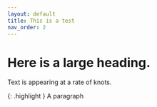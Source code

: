 ```yaml
---
layout: default
title: This is a test
nav_order: 2
---
```


# Here is a large heading. 

Text is appearing at a rate of knots. 

{: .highlight }
A paragraph


